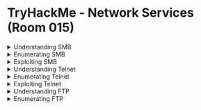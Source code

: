 #  TryHackMe - Network Services (Room 015)

<details><summary>Understanding SMB</summary>
<p>

![](/Network%20Services/images/smb.png)

SMB (Server Message Block Protocol) is a client-server communication protocol used for sharing access to files, printers, serial ports and other resources on a network

Servers make file systems and other resources (printers, named pipes, APIs) available to clients on the network. Client computers may have their own hard disks, but they also want access to the shared file systems and printers on the servers

The SMB protocol is known as a __response-request protocol__ - meaning that it transmits multiple mesasges between the client and server to establish a connection. Clients connect to servers using TCP/IP (actually NetBIOS over TCP/IP as specified in RFC1001 and RFC1002), NetBEUI or IPX/SPX

Once a connection is established, clients can then send commands (SMBs) to the server that allow them to access shares, open files, read and write files, etc...

Microsoft Windows operating systems since Windows 95 have included client and server SMB protocol support. Samba, an open source server that supports the SMB protocol, was released for Unix systems

</p>
</details>

<details><summary>Enumerating SMB</summary>
<p>
	
![](/Network%20Services/images/smb2.png)

Enumeration is the process of gathering informaton on a target in order to find potential attack vectors and aid in exploitation

This process is essential for an attack to be successful, as wasting time with exploits that either do not work or can crash the system can be a waste of energy. Enumeration can be used to gather usernames, passwords, network information, hostnames, application data, services, or any other information

Typically, there are SMB share drives on a server that can be connected to and used to view or transfer files. SMB can often be a great starting point for an attacker looking to discover sensitive information

First step of enumeration is conducting a port scan to find out as much information as you can about the services, appications, structure and OS of the target machine. The `-A` flag for nmap enables __OS detection, Version detection, Script scanning and Traceroute__ all in one and the `-p-` flagf enables scanning across all ports (65,535)

Enum4Linux is a tool used to enumerate SMB shares on both Windows and Linux systems. It is basically a wrapper around the tols in the Samba package and makes it easy to quickly extract information from the target pertaining to SMB. Installed by default on Kali and Parrot but can install from the [official Github]https://github.com/portcullislabs/enum4linux)

The syntax for Enum4Linux is simple - `enum4linux [options] ip`

TAG | FUNCTION
------------ | -------------
-U | get userlist
-M | get machine list
-N | get namelist dump
-S | get sharelist
-P | get password policy information
-G | get group and member list
-A | all of the above (full basic enumeration)


</p>
</details>

<details><summary>Exploiting SMB</summary>
<p>
	
![](/Network%20Services/images/exploit.png)

While there are vulnerabilities such as [CVE-2017-7494](https://www.cvedetails.com/cve/CVE-2017-7494/) that can allow remote code execution by exploiting SMB, you are more likely to encounter a situation where the best way into a system is due to misconfigurations in the system

In this case, we are going to be exploiting anonymous SMB share access - a common misconfiguration that can allow us to gain information that will lead to a shell

From our enumeration, we know:

	* The SMB share location
	* The name of an interesting SMB share

SMBClient is part of the default Samba suite. While it is available by default on Kali and Parrot, you can find the documentation [here](https://www.samba.org/samba/docs/current/man-html/smbclient.1.html) if you need to install it

We can remotely access the SMB share using the syntax:

	`smbclient //[IP]/[SHARE]`

Followed by the tags:

	`-U [name]` to specify the user
	`-p [port]` to specify the port

</p>
</details>


<details><summary>Understanding Telnet</summary>
<p>
	
![](/Network%20Services/images/telnet.png)

Telnet is an application protocol which allows you to connect to and execute commands on a remote machine that is hosting a telnet server

The telnet client will establish a connection with the server. The client will then become a virtual terminal - allowing you to interact with the remote host

Telnet sends ALL messages in cleartext and has no specific security mechanisms. Thus, in many applications and services, Telnet has been replaced by SSH in most implementations

Telnet works when the user conects to the server using the Telnet protocol - entering __telnet__ into a command prompt. The user then executes commands on the server by using specific Telnet commands in the Telnet prompt. You can connect to a Telnet server with the following syntax:

	`telnet [ip] [port]`

</p>
</details>

<details><summary>Enumerating Telnet</summary>
<p>
	
![](/Network%20Services/images/enum.png)

We've already seen how key enumeration can be in exploiting a misconfigured network service. However, vulnerabilities that could be potentially trivial to exploit do not always jump out as us. For that reason we need to be thorough in our method

Always start out the same way by doing a port scan to find out as much informaton as we can about the services, applications, structure and OS of the target machine

Hop over to [answers](https://github.com/ComplexSec/tryhackme/blob/master/Network%20Services/answers.md) to continue

</p>
</details>

<details><summary>Exploiting Telnet</summary>
<p>
	
![](/Network%20Services/images/vuln.jpg)

Telnet, being a protocol, is insecure for being in cleartext. It lacks encryption so sends all communication over plaintext and for the most part has poor access control. There are CVE's for Telnet client and server systems so when exploiting you can check for those on

	https://www.cvedetails.com/
	https://cve.mitre.org/

A CVE - short for Common Vulnerabilities and Exposure - is a list of publicly disclosed computer security flaws. When someone refers to a CVE, they usually mean the CVE ID number assigned to a security flaw

You are far more likely to find a misconfiguration in how Telnet has been configured or is operating that will allow you to exploit it

From our enumeration stage, we know the following:

	* There is a poorly hidden telnet service running on this machine
	* The service itself is marked "backdoor"
	* We have a possible username of "Skidy" implicated

Using this information, we can try accessing the telnet port and using it as a foothold to get a full reverse shell on the machine

A "shell" can simply be described as a piece of code or program which can be used to gain code or command execution on a device. A reverse shell is a type of shell in which the target machine communicates back to the attacking machine

The attacking machine has a listening port on which it receives the connection resulting in code or command execution

![](/Network%20Services/images/reverse.png)

Hop over to [answers](https://github.com/ComplexSec/tryhackme/blob/master/Network%20Services/answers.md) to continue

</p>
</details>

<details><summary>Understanding FTP</summary>
<p>
	
![](/Network%20Services/images/ftp.png)

File Transfer Protocol (FTP) is a protocol used to allow remote transfer of files over a network. It uses a client-server model to do this and relays commands and data in a very efficient way

A typical FTP session operates using two channels

	A command (sometimes called the control) channel
	A data channel

As their names imply, the command channel is used for transmitting commands as well as replies to those commands, while the data channel is used for transferring data

FTP operates using a client-server protocol. The client initiates a connection with the server, the server validates whatever login credentials are provided and then opens the session

While the session is open, the client may execute FTP commands on the server

The FTP server may support either Active or Passive connections or both

	* In an active FTP connection, the client opens a port and listens. The server is required to actively connect to it
	* In a passive FTP connection, the server opens a port and listens (passively) and the client connects to it

Find more details on the technical function and implementation of FTP on the [Internet Engineering Task Force website](https://www.ietf.org/rfc/rfc959.txt). The IETF is one of a number of standards agencies who define and regulate internet standards

</p>
</details>

<details><summary>Enumerating FTP</summary>
<p>
	
![](/Network%20Services/images/ftp_enum.png)

We are going to be exploiting an anonymous FTP login to see what files we can access and if they contain any information that might allow us to pop a shell on the system. This a common pathway in CTF challenges, and mimics a real-life careless implementation of FTP servers

As we are logging into an FTP server, we are going to need to make sure there is an FTP client installed on the system. There should be one installed by default on most Linux operating systems - you can test if there is one by typine `ftp` into the console. If a prompt does not appear, simply install via the `sudo apt install ftp` command

Worth noting that some vulnerable versions of in.ftpd and some other FTP server variants return different responses to the `cwd` command for home directories which exist and those that don't. This can be exploited because you can issue cwd commands before authentication and if there is a home directory there is more than likely a user account to go with it

This vulnerability is documented [here](https://www.exploit-db.com/exploits/20745)

Hop over to [answers](https://github.com/ComplexSec/tryhackme/blob/master/Network%20Services/answers.md) to continue

</p>
</details>